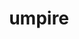 ---
title: "umpire"
layout: cache
categories: [package, develop-2025-03-09]
meta: {"compilers": ["cce@=18.0.0", "gcc@=11.1.0", "gcc@=11.4.0", "gcc@=7.3.1", "gcc@=7.5.0", "oneapi@=2024.2.1"], "num_specs": 36, "num_specs_by_stack": {"data-vis-sdk": 1, "e4s": 13, "e4s-cray-rhel": 1, "e4s-neoverse-v2": 7, "e4s-oneapi": 3, "e4s-rocm-external": 2, "radiuss": 3, "radiuss-aws": 4, "radiuss-aws-aarch64": 2, "root": 36}, "oss": ["amzn2", "rhel8", "ubuntu18.04", "ubuntu20.04", "ubuntu22.04"], "platforms": ["linux"], "stacks": ["data-vis-sdk", "e4s", "e4s-cray-rhel", "e4s-neoverse-v2", "e4s-oneapi", "e4s-rocm-external", "radiuss", "radiuss-aws", "radiuss-aws-aarch64", "root"], "targets": ["aarch64", "neoverse_v2", "x86_64_v3"], "versions": ["2024.02.1", "2024.07.0", "6.0.0"]}
spec_details: [{"compiler": "gcc@=11.4.0", "hash": "2m53lkrwkxiy3m4aybegfeskqophjgkd", "os": "ubuntu22.04", "platform": "linux", "size": "-", "stacks": ["e4s-neoverse-v2", "root"], "target": "neoverse_v2", "variants": ["~asan", "~backtrace", "build_system=cmake", "build_type=Release", "+c", "~cuda", "~dev_benchmarks", "~device_alloc", "~deviceconst", "~examples", "+fmt_header_only", "~fortran", "generator=make", "~ipc_shmem", "~ipo", "+mpi", "~numa", "~omptarget", "~openmp", "~rocm", "~sanitizer_tests", "+shared", "~sqlite_experimental", "tests=none", "~tools", "~werror"], "versions": ["2024.07.0"]}, {"compiler": "gcc@=11.4.0", "hash": "3j2ettjuzgoobe6pxgd473viamoseed7", "os": "ubuntu22.04", "platform": "linux", "size": "-", "stacks": ["e4s-neoverse-v2", "root"], "target": "neoverse_v2", "variants": ["~asan", "~backtrace", "build_system=cmake", "build_type=Release", "+c", "~cuda", "~dev_benchmarks", "~device_alloc", "~deviceconst", "~examples", "+fmt_header_only", "~fortran", "generator=make", "~ipc_shmem", "~ipo", "+mpi", "~numa", "~omptarget", "~openmp", "~rocm", "~sanitizer_tests", "+shared", "~sqlite_experimental", "tests=none", "~tools", "~werror"], "versions": ["2024.07.0"]}, {"compiler": "gcc@=11.4.0", "hash": "4t3jk7u4e3ca3yyuv2clhgo7uzu7rl5z", "os": "ubuntu22.04", "platform": "linux", "size": "-", "stacks": ["e4s", "root"], "target": "x86_64_v3", "variants": ["~asan", "~backtrace", "build_system=cmake", "build_type=Release", "+c", "~cuda", "~dev_benchmarks", "~device_alloc", "~deviceconst", "~examples", "+fmt_header_only", "~fortran", "generator=make", "~ipc_shmem", "~ipo", "+mpi", "~numa", "~omptarget", "~openmp", "~rocm", "~sanitizer_tests", "+shared", "~sqlite_experimental", "tests=none", "~tools", "~werror"], "versions": ["2024.02.1"]}, {"compiler": "gcc@=7.5.0", "hash": "axrcccc6fzgqvh6omg4schxlp2364tvh", "os": "ubuntu18.04", "platform": "linux", "size": "-", "stacks": ["radiuss", "root"], "target": "x86_64_v3", "variants": ["~asan", "~backtrace", "build_system=cmake", "build_type=Release", "+c", "~cuda", "~dev_benchmarks", "~device_alloc", "~deviceconst", "~examples", "+fmt_header_only", "~fortran", "generator=make", "~ipc_shmem", "~ipo", "~mpi", "~numa", "~omptarget", "~openmp", "~rocm", "~sanitizer_tests", "+shared", "~sqlite_experimental", "tests=none", "~tools", "~werror"], "versions": ["2024.02.1"]}, {"compiler": "gcc@=7.3.1", "hash": "biggj7jqka57uiavu7gggzfrgccejfa7", "os": "amzn2", "platform": "linux", "size": "-", "stacks": ["radiuss-aws-aarch64", "root"], "target": "aarch64", "variants": ["~asan", "~backtrace", "build_system=cmake", "build_type=Release", "+c", "~cuda", "~dev_benchmarks", "~device_alloc", "~deviceconst", "~examples", "+fmt_header_only", "~fortran", "generator=make", "~ipc_shmem", "~ipo", "+mpi", "~numa", "~omptarget", "~openmp", "~rocm", "~sanitizer_tests", "+shared", "~sqlite_experimental", "tests=none", "~tools", "~werror"], "versions": ["2024.07.0"]}, {"compiler": "gcc@=11.4.0", "hash": "bix2metalke4fa4f2xpgw6kv4qo7qdqj", "os": "ubuntu22.04", "platform": "linux", "size": "-", "stacks": ["e4s-neoverse-v2", "root"], "target": "neoverse_v2", "variants": ["~asan", "~backtrace", "build_system=cmake", "build_type=Release", "+c", "+cuda", "cuda_arch=90", "~dev_benchmarks", "~device_alloc", "~deviceconst", "~examples", "+fmt_header_only", "~fortran", "generator=make", "~ipc_shmem", "~ipo", "+mpi", "~numa", "~omptarget", "~openmp", "~rocm", "~sanitizer_tests", "~shared", "~sqlite_experimental", "tests=none", "~tools", "~werror"], "versions": ["2024.07.0"]}, {"compiler": "gcc@=11.4.0", "hash": "cfnqzwzc37alser5zhitbj4thbnar3f4", "os": "ubuntu22.04", "platform": "linux", "size": "-", "stacks": ["e4s", "root"], "target": "x86_64_v3", "variants": ["~asan", "~backtrace", "build_system=cmake", "build_type=Release", "+c", "~cuda", "~dev_benchmarks", "~device_alloc", "~deviceconst", "~examples", "+fmt_header_only", "~fortran", "generator=make", "~ipc_shmem", "~ipo", "+mpi", "~numa", "~omptarget", "~openmp", "~rocm", "~sanitizer_tests", "+shared", "~sqlite_experimental", "tests=none", "~tools", "~werror"], "versions": ["2024.07.0"]}, {"compiler": "gcc@=7.5.0", "hash": "cku2vpd775xyzeygtct5445c3kq2jycf", "os": "ubuntu18.04", "platform": "linux", "size": "-", "stacks": ["radiuss", "root"], "target": "x86_64_v3", "variants": ["~asan", "~backtrace", "build_system=cmake", "build_type=Release", "+c", "~cuda", "~dev_benchmarks", "~device_alloc", "~deviceconst", "~examples", "+fmt_header_only", "~fortran", "generator=make", "~ipc_shmem", "~ipo", "~mpi", "~numa", "~omptarget", "~openmp", "~rocm", "~sanitizer_tests", "+shared", "~sqlite_experimental", "tests=none", "~tools", "~werror"], "versions": ["2024.07.0"]}, {"compiler": "gcc@=11.4.0", "hash": "clbfuhrcifglfyduen22jk62qra2b7v5", "os": "ubuntu22.04", "platform": "linux", "size": "-", "stacks": ["e4s", "root"], "target": "x86_64_v3", "variants": ["~asan", "~backtrace", "build_system=cmake", "build_type=Release", "+c", "+cuda", "cuda_arch=80", "~dev_benchmarks", "~device_alloc", "~deviceconst", "~examples", "+fmt_header_only", "~fortran", "generator=make", "~ipc_shmem", "~ipo", "+mpi", "~numa", "~omptarget", "~openmp", "~rocm", "~sanitizer_tests", "~shared", "~sqlite_experimental", "tests=none", "~tools", "~werror"], "versions": ["6.0.0"]}, {"compiler": "gcc@=11.4.0", "hash": "faauk4p6ki6uuzsaeiexa566ao7utvnx", "os": "ubuntu22.04", "platform": "linux", "size": "-", "stacks": ["e4s", "root"], "target": "x86_64_v3", "variants": ["~asan", "~backtrace", "build_system=cmake", "build_type=Release", "+c", "+cuda", "cuda_arch=90", "~dev_benchmarks", "~device_alloc", "~deviceconst", "~examples", "+fmt_header_only", "~fortran", "generator=make", "~ipc_shmem", "~ipo", "+mpi", "~numa", "~omptarget", "+openmp", "~rocm", "~sanitizer_tests", "~shared", "~sqlite_experimental", "tests=none", "~tools", "~werror"], "versions": ["2024.07.0"]}, {"compiler": "gcc@=11.4.0", "hash": "ggqt722fcv46unnsqcgxmtydcmi7qciw", "os": "ubuntu22.04", "platform": "linux", "size": "-", "stacks": ["e4s-neoverse-v2", "root"], "target": "neoverse_v2", "variants": ["~asan", "~backtrace", "build_system=cmake", "build_type=Release", "+c", "~cuda", "~dev_benchmarks", "~device_alloc", "~deviceconst", "~examples", "+fmt_header_only", "~fortran", "generator=make", "~ipc_shmem", "~ipo", "+mpi", "~numa", "~omptarget", "~openmp", "~rocm", "~sanitizer_tests", "+shared", "~sqlite_experimental", "tests=none", "~tools", "~werror"], "versions": ["2024.02.1"]}, {"compiler": "gcc@=7.3.1", "hash": "gi5aj4xq5eldjgyf57btqmv4waob5u3b", "os": "amzn2", "platform": "linux", "size": "-", "stacks": ["radiuss-aws", "root"], "target": "x86_64_v3", "variants": ["~asan", "~backtrace", "build_system=cmake", "build_type=Release", "+c", "+cuda", "cuda_arch=70", "~dev_benchmarks", "~device_alloc", "~deviceconst", "~examples", "+fmt_header_only", "~fortran", "generator=make", "~ipc_shmem", "~ipo", "+mpi", "~numa", "~omptarget", "~openmp", "~rocm", "~sanitizer_tests", "~shared", "~sqlite_experimental", "tests=none", "~tools", "~werror"], "versions": ["2024.07.0"]}, {"compiler": "gcc@=11.1.0", "hash": "gum4iyrpcymjfgbfxqp7n7mik2yt7acl", "os": "ubuntu20.04", "platform": "linux", "size": "-", "stacks": ["data-vis-sdk", "root"], "target": "x86_64_v3", "variants": ["~asan", "~backtrace", "build_system=cmake", "build_type=Release", "+c", "~cuda", "~dev_benchmarks", "~device_alloc", "~deviceconst", "~examples", "+fmt_header_only", "~fortran", "generator=make", "~ipc_shmem", "~ipo", "~mpi", "~numa", "~omptarget", "~openmp", "~rocm", "~sanitizer_tests", "+shared", "~sqlite_experimental", "tests=none", "~tools", "~werror"], "versions": ["2024.02.1"]}, {"compiler": "oneapi@=2024.2.1", "hash": "htchiccqhdxwsbmmfwn6d3on7os7scxm", "os": "ubuntu22.04", "platform": "linux", "size": "-", "stacks": ["e4s-oneapi", "root"], "target": "x86_64_v3", "variants": ["~asan", "~backtrace", "build_system=cmake", "build_type=Release", "+c", "~cuda", "~dev_benchmarks", "~device_alloc", "~deviceconst", "~examples", "+fmt_header_only", "~fortran", "generator=make", "~ipc_shmem", "~ipo", "+mpi", "~numa", "~omptarget", "~openmp", "~rocm", "~sanitizer_tests", "+shared", "~sqlite_experimental", "tests=none", "~tools", "~werror"], "versions": ["2024.02.1"]}, {"compiler": "gcc@=7.5.0", "hash": "lnmpmwes2psghwouwhh3oxsaaev2blbo", "os": "ubuntu18.04", "platform": "linux", "size": "-", "stacks": ["radiuss", "root"], "target": "x86_64_v3", "variants": ["~asan", "~backtrace", "build_system=cmake", "build_type=Release", "+c", "~cuda", "~dev_benchmarks", "~device_alloc", "~deviceconst", "~examples", "+fmt_header_only", "~fortran", "generator=make", "~ipc_shmem", "~ipo", "~mpi", "~numa", "~omptarget", "+openmp", "~rocm", "~sanitizer_tests", "+shared", "~sqlite_experimental", "tests=none", "~tools", "~werror"], "versions": ["2024.07.0"]}, {"compiler": "gcc@=11.4.0", "hash": "loukmorencq6yk2vsmenlxwj3vvlzbt7", "os": "ubuntu22.04", "platform": "linux", "size": "-", "stacks": ["e4s", "root"], "target": "x86_64_v3", "variants": ["amdgpu_target=gfx90a", "~asan", "~backtrace", "build_system=cmake", "build_type=Release", "+c", "~cuda", "~dev_benchmarks", "~device_alloc", "~deviceconst", "~examples", "+fmt_header_only", "~fortran", "generator=make", "~ipc_shmem", "~ipo", "+mpi", "~numa", "~omptarget", "~openmp", "+rocm", "~sanitizer_tests", "+shared", "~sqlite_experimental", "tests=none", "~tools", "~werror"], "versions": ["2024.07.0"]}, {"compiler": "oneapi@=2024.2.1", "hash": "m6snvvr6yd6dku4x6te4jbtju5arump7", "os": "ubuntu22.04", "platform": "linux", "size": "-", "stacks": ["e4s-oneapi", "root"], "target": "x86_64_v3", "variants": ["~asan", "~backtrace", "build_system=cmake", "build_type=Release", "+c", "~cuda", "~dev_benchmarks", "~device_alloc", "~deviceconst", "~examples", "+fmt_header_only", "~fortran", "generator=make", "~ipc_shmem", "~ipo", "+mpi", "~numa", "~omptarget", "+openmp", "~rocm", "~sanitizer_tests", "+shared", "~sqlite_experimental", "tests=none", "~tools", "~werror"], "versions": ["2024.07.0"]}, {"compiler": "gcc@=7.3.1", "hash": "mj55ec4yxzlwq2zkcrzo3pe2dfvbhd2s", "os": "amzn2", "platform": "linux", "size": "-", "stacks": ["radiuss-aws", "root"], "target": "x86_64_v3", "variants": ["~asan", "~backtrace", "build_system=cmake", "build_type=Release", "+c", "+cuda", "cuda_arch=70", "~dev_benchmarks", "~device_alloc", "~deviceconst", "~examples", "~fmt_header_only", "~fortran", "generator=make", "~ipc_shmem", "~ipo", "+mpi", "~numa", "~omptarget", "~openmp", "~rocm", "~sanitizer_tests", "~shared", "~sqlite_experimental", "tests=none", "~tools", "~werror"], "versions": ["2024.07.0"]}, {"compiler": "gcc@=7.3.1", "hash": "mmbfyyw4wn4zgoplguapupgovzhp5g3j", "os": "amzn2", "platform": "linux", "size": "-", "stacks": ["radiuss-aws-aarch64", "root"], "target": "aarch64", "variants": ["~asan", "~backtrace", "build_system=cmake", "build_type=Release", "+c", "~cuda", "~dev_benchmarks", "~device_alloc", "~deviceconst", "~examples", "+fmt_header_only", "~fortran", "generator=make", "~ipc_shmem", "~ipo", "+mpi", "~numa", "~omptarget", "~openmp", "~rocm", "~sanitizer_tests", "+shared", "~sqlite_experimental", "tests=none", "~tools", "~werror"], "versions": ["2024.02.1"]}, {"compiler": "gcc@=11.4.0", "hash": "neyxmn6mpn73euo3pcpwbmznhwn5gph6", "os": "ubuntu22.04", "platform": "linux", "size": "-", "stacks": ["e4s", "root"], "target": "x86_64_v3", "variants": ["~asan", "~backtrace", "build_system=cmake", "build_type=Release", "+c", "+cuda", "cuda_arch=80", "~dev_benchmarks", "~device_alloc", "~deviceconst", "~examples", "+fmt_header_only", "~fortran", "generator=make", "~ipc_shmem", "~ipo", "+mpi", "~numa", "~omptarget", "~openmp", "~rocm", "~sanitizer_tests", "~shared", "~sqlite_experimental", "tests=none", "~tools", "~werror"], "versions": ["2024.07.0"]}, {"compiler": "gcc@=11.4.0", "hash": "om6x5zgcotbivmbdccv3w5t7pwts3own", "os": "ubuntu22.04", "platform": "linux", "size": "-", "stacks": ["e4s", "root"], "target": "x86_64_v3", "variants": ["~asan", "~backtrace", "build_system=cmake", "build_type=Release", "+c", "~cuda", "~dev_benchmarks", "~device_alloc", "~deviceconst", "~examples", "+fmt_header_only", "~fortran", "generator=make", "~ipc_shmem", "~ipo", "+mpi", "~numa", "~omptarget", "+openmp", "~rocm", "~sanitizer_tests", "+shared", "~sqlite_experimental", "tests=none", "~tools", "~werror"], "versions": ["2024.07.0"]}, {"compiler": "gcc@=11.4.0", "hash": "oop3ur22vx2jkfuxojcbuthf4du6nwer", "os": "ubuntu22.04", "platform": "linux", "size": "-", "stacks": ["e4s", "root"], "target": "x86_64_v3", "variants": ["~asan", "~backtrace", "build_system=cmake", "build_type=Release", "+c", "+cuda", "cuda_arch=90", "~dev_benchmarks", "~device_alloc", "~deviceconst", "~examples", "~fmt_header_only", "~fortran", "generator=make", "~ipc_shmem", "~ipo", "+mpi", "~numa", "~omptarget", "~openmp", "~rocm", "~sanitizer_tests", "~shared", "~sqlite_experimental", "tests=none", "~tools", "~werror"], "versions": ["2024.07.0"]}, {"compiler": "gcc@=7.3.1", "hash": "owa3onyipafq36p2srkccmi6u54uyvzj", "os": "amzn2", "platform": "linux", "size": "-", "stacks": ["radiuss-aws", "root"], "target": "x86_64_v3", "variants": ["~asan", "~backtrace", "build_system=cmake", "build_type=Release", "+c", "~cuda", "~dev_benchmarks", "~device_alloc", "~deviceconst", "~examples", "+fmt_header_only", "~fortran", "generator=make", "~ipc_shmem", "~ipo", "+mpi", "~numa", "~omptarget", "~openmp", "~rocm", "~sanitizer_tests", "+shared", "~sqlite_experimental", "tests=none", "~tools", "~werror"], "versions": ["2024.02.1"]}, {"compiler": "gcc@=11.4.0", "hash": "owj3gdf7wxl66wbvc54eriyvd72z4qgd", "os": "ubuntu22.04", "platform": "linux", "size": "-", "stacks": ["e4s", "root"], "target": "x86_64_v3", "variants": ["~asan", "~backtrace", "build_system=cmake", "build_type=Release", "+c", "+cuda", "cuda_arch=80", "~dev_benchmarks", "~device_alloc", "~deviceconst", "~examples", "~fmt_header_only", "~fortran", "generator=make", "~ipc_shmem", "~ipo", "+mpi", "~numa", "~omptarget", "~openmp", "~rocm", "~sanitizer_tests", "~shared", "~sqlite_experimental", "tests=none", "~tools", "~werror"], "versions": ["2024.07.0"]}, {"compiler": "gcc@=11.4.0", "hash": "pfkwjjpmsmmpz76y7cyhcksx2x5rv2xq", "os": "ubuntu22.04", "platform": "linux", "size": "-", "stacks": ["e4s-neoverse-v2", "root"], "target": "neoverse_v2", "variants": ["~asan", "~backtrace", "build_system=cmake", "build_type=Release", "+c", "+cuda", "cuda_arch=90", "~dev_benchmarks", "~device_alloc", "~deviceconst", "~examples", "~fmt_header_only", "~fortran", "generator=make", "~ipc_shmem", "~ipo", "+mpi", "~numa", "~omptarget", "~openmp", "~rocm", "~sanitizer_tests", "~shared", "~sqlite_experimental", "tests=none", "~tools", "~werror"], "versions": ["2024.07.0"]}, {"compiler": "gcc@=11.4.0", "hash": "q4rl3ji2eomk3cwgqrj5tvg5sq3zsoxh", "os": "ubuntu22.04", "platform": "linux", "size": "-", "stacks": ["e4s-rocm-external", "root"], "target": "x86_64_v3", "variants": ["amdgpu_target=gfx908", "~asan", "~backtrace", "build_system=cmake", "build_type=Release", "+c", "~cuda", "~dev_benchmarks", "~device_alloc", "~deviceconst", "~examples", "+fmt_header_only", "~fortran", "generator=make", "~ipc_shmem", "~ipo", "+mpi", "~numa", "~omptarget", "~openmp", "+rocm", "~sanitizer_tests", "+shared", "~sqlite_experimental", "tests=none", "~tools", "~werror"], "versions": ["2024.07.0"]}, {"compiler": "gcc@=7.3.1", "hash": "r2mqcg4cul2wtiqpdzq2riaetqjjrdc2", "os": "amzn2", "platform": "linux", "size": "-", "stacks": ["radiuss-aws", "root"], "target": "x86_64_v3", "variants": ["~asan", "~backtrace", "build_system=cmake", "build_type=Release", "+c", "~cuda", "~dev_benchmarks", "~device_alloc", "~deviceconst", "~examples", "+fmt_header_only", "~fortran", "generator=make", "~ipc_shmem", "~ipo", "+mpi", "~numa", "~omptarget", "~openmp", "~rocm", "~sanitizer_tests", "+shared", "~sqlite_experimental", "tests=none", "~tools", "~werror"], "versions": ["2024.07.0"]}, {"compiler": "cce@=18.0.0", "hash": "rljwizjxl7rqnoo7k7dk4bf4puloqapn", "os": "rhel8", "platform": "linux", "size": "-", "stacks": ["e4s-cray-rhel", "root"], "target": "x86_64_v3", "variants": ["~asan", "~backtrace", "build_system=cmake", "build_type=Release", "+c", "~cuda", "~dev_benchmarks", "~device_alloc", "~deviceconst", "~examples", "+fmt_header_only", "~fortran", "generator=make", "~ipc_shmem", "~ipo", "+mpi", "~numa", "~omptarget", "~openmp", "~rocm", "~sanitizer_tests", "+shared", "~sqlite_experimental", "tests=none", "~tools", "~werror"], "versions": ["2024.07.0"]}, {"compiler": "gcc@=11.4.0", "hash": "tezokdohndcg56flfadizpautk4bid7f", "os": "ubuntu22.04", "platform": "linux", "size": "-", "stacks": ["e4s", "root"], "target": "x86_64_v3", "variants": ["~asan", "~backtrace", "build_system=cmake", "build_type=Release", "+c", "+cuda", "cuda_arch=90", "~dev_benchmarks", "~device_alloc", "~deviceconst", "~examples", "+fmt_header_only", "~fortran", "generator=make", "~ipc_shmem", "~ipo", "+mpi", "~numa", "~omptarget", "~openmp", "~rocm", "~sanitizer_tests", "~shared", "~sqlite_experimental", "tests=none", "~tools", "~werror"], "versions": ["2024.07.0"]}, {"compiler": "gcc@=11.4.0", "hash": "wd32oltvcv2ykx5umytnvnyj5yxfmfj6", "os": "ubuntu22.04", "platform": "linux", "size": "-", "stacks": ["e4s", "root"], "target": "x86_64_v3", "variants": ["~asan", "~backtrace", "build_system=cmake", "build_type=Release", "+c", "~cuda", "~dev_benchmarks", "~device_alloc", "~deviceconst", "~examples", "+fmt_header_only", "~fortran", "generator=make", "~ipc_shmem", "~ipo", "+mpi", "~numa", "~omptarget", "~openmp", "~rocm", "~sanitizer_tests", "+shared", "~sqlite_experimental", "tests=none", "~tools", "~werror"], "versions": ["2024.07.0"]}, {"compiler": "gcc@=11.4.0", "hash": "xifqvda24yph323pvoajc6xmdxybcgay", "os": "ubuntu22.04", "platform": "linux", "size": "-", "stacks": ["e4s-rocm-external", "root"], "target": "x86_64_v3", "variants": ["amdgpu_target=gfx90a", "~asan", "~backtrace", "build_system=cmake", "build_type=Release", "+c", "~cuda", "~dev_benchmarks", "~device_alloc", "~deviceconst", "~examples", "+fmt_header_only", "~fortran", "generator=make", "~ipc_shmem", "~ipo", "+mpi", "~numa", "~omptarget", "~openmp", "+rocm", "~sanitizer_tests", "+shared", "~sqlite_experimental", "tests=none", "~tools", "~werror"], "versions": ["2024.07.0"]}, {"compiler": "gcc@=11.4.0", "hash": "yc2rwrkqq3cwrrvtjabkqpduoyomxtzw", "os": "ubuntu22.04", "platform": "linux", "size": "-", "stacks": ["e4s-neoverse-v2", "root"], "target": "neoverse_v2", "variants": ["~asan", "~backtrace", "build_system=cmake", "build_type=Release", "+c", "~cuda", "~dev_benchmarks", "~device_alloc", "~deviceconst", "~examples", "+fmt_header_only", "~fortran", "generator=make", "~ipc_shmem", "~ipo", "+mpi", "~numa", "~omptarget", "~openmp", "~rocm", "~sanitizer_tests", "+shared", "~sqlite_experimental", "tests=none", "~tools", "~werror"], "versions": ["2024.02.1"]}, {"compiler": "gcc@=11.4.0", "hash": "ynwzzlqsnfj37ul5bgipl2pwrw74j4pp", "os": "ubuntu22.04", "platform": "linux", "size": "-", "stacks": ["e4s", "root"], "target": "x86_64_v3", "variants": ["~asan", "~backtrace", "build_system=cmake", "build_type=Release", "+c", "+cuda", "cuda_arch=80", "~dev_benchmarks", "~device_alloc", "~deviceconst", "~examples", "+fmt_header_only", "~fortran", "generator=make", "~ipc_shmem", "~ipo", "+mpi", "~numa", "~omptarget", "+openmp", "~rocm", "~sanitizer_tests", "~shared", "~sqlite_experimental", "tests=none", "~tools", "~werror"], "versions": ["2024.07.0"]}, {"compiler": "gcc@=11.4.0", "hash": "ytdxukl4u3d4scnzjbvoka423kkd6xyk", "os": "ubuntu22.04", "platform": "linux", "size": "-", "stacks": ["e4s", "root"], "target": "x86_64_v3", "variants": ["~asan", "~backtrace", "build_system=cmake", "build_type=Release", "+c", "~cuda", "~dev_benchmarks", "~device_alloc", "~deviceconst", "~examples", "+fmt_header_only", "~fortran", "generator=make", "~ipc_shmem", "~ipo", "+mpi", "~numa", "~omptarget", "~openmp", "~rocm", "~sanitizer_tests", "+shared", "~sqlite_experimental", "tests=none", "~tools", "~werror"], "versions": ["2024.02.1"]}, {"compiler": "gcc@=11.4.0", "hash": "zdolbktms3mhnqgsn5liz5skzz4evx5y", "os": "ubuntu22.04", "platform": "linux", "size": "-", "stacks": ["e4s-neoverse-v2", "root"], "target": "neoverse_v2", "variants": ["~asan", "~backtrace", "build_system=cmake", "build_type=Release", "+c", "~cuda", "~dev_benchmarks", "~device_alloc", "~deviceconst", "~examples", "+fmt_header_only", "~fortran", "generator=make", "~ipc_shmem", "~ipo", "+mpi", "~numa", "~omptarget", "+openmp", "~rocm", "~sanitizer_tests", "+shared", "~sqlite_experimental", "tests=none", "~tools", "~werror"], "versions": ["2024.07.0"]}, {"compiler": "oneapi@=2024.2.1", "hash": "zvolb27gpw3fdxf5ukja7qxanifevrs7", "os": "ubuntu22.04", "platform": "linux", "size": "-", "stacks": ["e4s-oneapi", "root"], "target": "x86_64_v3", "variants": ["~asan", "~backtrace", "build_system=cmake", "build_type=Release", "+c", "~cuda", "~dev_benchmarks", "~device_alloc", "~deviceconst", "~examples", "+fmt_header_only", "~fortran", "generator=make", "~ipc_shmem", "~ipo", "+mpi", "~numa", "~omptarget", "~openmp", "~rocm", "~sanitizer_tests", "+shared", "~sqlite_experimental", "tests=none", "~tools", "~werror"], "versions": ["2024.07.0"]}]
---